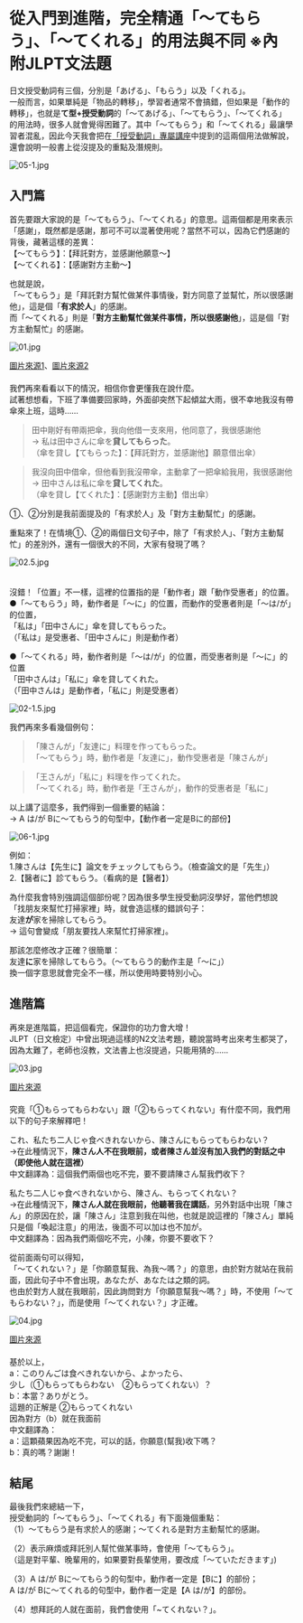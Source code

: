 # 從入門到進階，完全精通「～てもらう」、「～てくれる」的用法與不同 ※內附JLPT文法題
  
  
日文授受動詞有三個，分別是「あげる」、「もらう」以及「くれる」。  
一般而言，如果單純是「物品的轉移」，學習者通常不會搞錯，但如果是「動作的轉移」，也就是**て型+授受動詞**的「～てあげる」、「～てもらう」、「～てくれる」的用法時，很多人就會覺得困難了。其中「～てもらう」和「～てくれる」最讓學習者混亂，因此今天我會把在[「授受動詞」專屬講座](https://colanekojp.com.tw/course/talk/0/71)中提到的這兩個用法做解說，還會說明一般書上從沒提及的重點及潛規則。

![05-1.jpg](Assets/%E5%BE%9E%E5%85%A5%E9%96%80%E5%88%B0%E9%80%B2%E9%9A%8E%EF%BC%8C%E5%AE%8C%E5%85%A8%E7%B2%BE%E9%80%9A%E3%80%8C%EF%BD%9E%E3%81%A6%E3%82%82%E3%82%89%E3%81%86%E3%80%8D%E3%80%81%E3%80%8C%EF%BD%9E%E3%81%A6%E3%81%8F%E3%82%8C%E3%82%8B%E3%80%8D%E7%9A%84%E7%94%A8%E6%B3%95%E8%88%87%E4%B8%8D%E5%90%8C%20-%20%E7%8E%8B%E5%8F%AF%E6%A8%82%E6%97%A5%E8%AA%9E%EF%BD%9C%E6%9C%80%E5%8F%B0%E7%81%A3%E7%9A%84%E6%95%99%E5%AD%B8%EF%BC%8C%E6%9C%80%E5%A5%BD%E6%87%82%E7%9A%84%E6%97%A5%E8%AA%9E%EF%BD%9C%E7%B7%9A%E4%B8%8A%E8%AA%B2%E7%A8%8B%EF%BD%9C%E5%B0%8F%E7%8F%AD%E6%95%99%E5%AD%B8/content-fb10c9ca-99381-lg.jpg)

  
  
  

入門篇
---

首先要跟大家說的是「～てもらう」、「～てくれる」的意思。這兩個都是用來表示「感謝」，既然都是感謝，那可不可以混著使用呢？當然不可以，因為它們感謝的背後，藏著這樣的差異：  
【～てもらう】：【拜託對方，並感謝他願意～】  
【～てくれる】：【感謝對方主動～】

也就是說，  
「～てもらう」是「拜託對方幫忙做某件事情後，對方同意了並幫忙，所以很感謝他」，這是個「**有求於人**」的感謝。  
而「～てくれる」則是「**對方主動幫忙做某件事情，所以很感謝他**」，這是個「對方主動幫忙」的感謝。

![01.jpg](Assets/%E5%BE%9E%E5%85%A5%E9%96%80%E5%88%B0%E9%80%B2%E9%9A%8E%EF%BC%8C%E5%AE%8C%E5%85%A8%E7%B2%BE%E9%80%9A%E3%80%8C%EF%BD%9E%E3%81%A6%E3%82%82%E3%82%89%E3%81%86%E3%80%8D%E3%80%81%E3%80%8C%EF%BD%9E%E3%81%A6%E3%81%8F%E3%82%8C%E3%82%8B%E3%80%8D%E7%9A%84%E7%94%A8%E6%B3%95%E8%88%87%E4%B8%8D%E5%90%8C%20-%20%E7%8E%8B%E5%8F%AF%E6%A8%82%E6%97%A5%E8%AA%9E%EF%BD%9C%E6%9C%80%E5%8F%B0%E7%81%A3%E7%9A%84%E6%95%99%E5%AD%B8%EF%BC%8C%E6%9C%80%E5%A5%BD%E6%87%82%E7%9A%84%E6%97%A5%E8%AA%9E%EF%BD%9C%E7%B7%9A%E4%B8%8A%E8%AA%B2%E7%A8%8B%EF%BD%9C%E5%B0%8F%E7%8F%AD%E6%95%99%E5%AD%B8/content-381ea2de-86467-lg.jpg)

[圖片來源1](https://www.ac-illust.com/main/detail.php?id=1089220&word=%E3%81%AF%E3%81%9F%E3%81%8D)、[圖片來源2](https://www.ac-illust.com/main/detail.php?id=1101498&word=%E4%B8%AD%E5%AD%A6%E7%94%9F)  
　  
我們再來看看以下的情況，相信你會更懂我在說什麼。  
試著想想看，下班了準備要回家時，外面卻突然下起傾盆大雨，很不幸地我沒有帶傘來上班，這時……  
>田中剛好有帶兩把傘，我向他借一支來用，他同意了，我很感謝他  
→ 私は田中さんに傘を**貸してもらった**。  
（傘を貸し【てもらった】：【拜託對方，並感謝他】願意借出傘）

>我沒向田中借傘，但他看到我沒帶傘，主動拿了一把傘給我用，我很感謝他  
→ 田中さんは私に傘を**貸してくれた**。  
（傘を貸し【てくれた】：【感謝對方主動】借出傘）

①、②分別是我前面提及的「有求於人」及「對方主動幫忙」的感謝。  
  
  
重點來了！在情境①、②的兩個日文句子中，除了「有求於人」、「對方主動幫忙」的差別外，還有一個很大的不同，大家有發現了嗎？

![02.5.jpg](Assets/%E5%BE%9E%E5%85%A5%E9%96%80%E5%88%B0%E9%80%B2%E9%9A%8E%EF%BC%8C%E5%AE%8C%E5%85%A8%E7%B2%BE%E9%80%9A%E3%80%8C%EF%BD%9E%E3%81%A6%E3%82%82%E3%82%89%E3%81%86%E3%80%8D%E3%80%81%E3%80%8C%EF%BD%9E%E3%81%A6%E3%81%8F%E3%82%8C%E3%82%8B%E3%80%8D%E7%9A%84%E7%94%A8%E6%B3%95%E8%88%87%E4%B8%8D%E5%90%8C%20-%20%E7%8E%8B%E5%8F%AF%E6%A8%82%E6%97%A5%E8%AA%9E%EF%BD%9C%E6%9C%80%E5%8F%B0%E7%81%A3%E7%9A%84%E6%95%99%E5%AD%B8%EF%BC%8C%E6%9C%80%E5%A5%BD%E6%87%82%E7%9A%84%E6%97%A5%E8%AA%9E%EF%BD%9C%E7%B7%9A%E4%B8%8A%E8%AA%B2%E7%A8%8B%EF%BD%9C%E5%B0%8F%E7%8F%AD%E6%95%99%E5%AD%B8/content-a6e8462b-35639-lg.jpg)

　  
沒錯！「位置」不一樣，這裡的位置指的是「動作者」跟「動作受惠者」的位置。  
●「～てもらう」時，動作者是「～に」的位置，而動作的受惠者則是「～は/が」的位置，  
「私は」「田中さんに」傘を貸してもらった。  
（「私は」是受惠者、「田中さんに」則是動作者）

●「～てくれる」時，動作者則是「～は/が」的位置，而受惠者則是「～に」的位置  
「田中さんは」「私に」傘を貸してくれた。  
（「田中さんは」是動作者，「私に」則是受惠者）

![02-1.5.jpg](Assets/%E5%BE%9E%E5%85%A5%E9%96%80%E5%88%B0%E9%80%B2%E9%9A%8E%EF%BC%8C%E5%AE%8C%E5%85%A8%E7%B2%BE%E9%80%9A%E3%80%8C%EF%BD%9E%E3%81%A6%E3%82%82%E3%82%89%E3%81%86%E3%80%8D%E3%80%81%E3%80%8C%EF%BD%9E%E3%81%A6%E3%81%8F%E3%82%8C%E3%82%8B%E3%80%8D%E7%9A%84%E7%94%A8%E6%B3%95%E8%88%87%E4%B8%8D%E5%90%8C%20-%20%E7%8E%8B%E5%8F%AF%E6%A8%82%E6%97%A5%E8%AA%9E%EF%BD%9C%E6%9C%80%E5%8F%B0%E7%81%A3%E7%9A%84%E6%95%99%E5%AD%B8%EF%BC%8C%E6%9C%80%E5%A5%BD%E6%87%82%E7%9A%84%E6%97%A5%E8%AA%9E%EF%BD%9C%E7%B7%9A%E4%B8%8A%E8%AA%B2%E7%A8%8B%EF%BD%9C%E5%B0%8F%E7%8F%AD%E6%95%99%E5%AD%B8/content-e50ee4c9-44777-lg.jpg)

  
  
我們再來多看幾個例句：  
>「陳さんが」「友達に」料理を作ってもらった。  
「～てもらう」時，動作者是「友達に」，動作受惠者是「陳さんが」

>「王さんが」「私に」料理を作ってくれた。  
「～てくれる」時，動作者是「王さんが」，動作的受惠者是「私に」  
  
  
以上講了這麼多，我們得到一個重要的結論：  
→ A は/が Bに～てもらう的句型中，【動作者一定是Bに的部份】

![06-1.jpg](Assets/%E5%BE%9E%E5%85%A5%E9%96%80%E5%88%B0%E9%80%B2%E9%9A%8E%EF%BC%8C%E5%AE%8C%E5%85%A8%E7%B2%BE%E9%80%9A%E3%80%8C%EF%BD%9E%E3%81%A6%E3%82%82%E3%82%89%E3%81%86%E3%80%8D%E3%80%81%E3%80%8C%EF%BD%9E%E3%81%A6%E3%81%8F%E3%82%8C%E3%82%8B%E3%80%8D%E7%9A%84%E7%94%A8%E6%B3%95%E8%88%87%E4%B8%8D%E5%90%8C%20-%20%E7%8E%8B%E5%8F%AF%E6%A8%82%E6%97%A5%E8%AA%9E%EF%BD%9C%E6%9C%80%E5%8F%B0%E7%81%A3%E7%9A%84%E6%95%99%E5%AD%B8%EF%BC%8C%E6%9C%80%E5%A5%BD%E6%87%82%E7%9A%84%E6%97%A5%E8%AA%9E%EF%BD%9C%E7%B7%9A%E4%B8%8A%E8%AA%B2%E7%A8%8B%EF%BD%9C%E5%B0%8F%E7%8F%AD%E6%95%99%E5%AD%B8/content-b979ac13-41272-lg.jpg)

例如：  
1.陳さんは【先生に】論文をチェックしてもらう。（檢查論文的是「先生」）  
2.【醫者に】診てもらう。（看病的是【醫者】）

為什麼我會特別強調這個部份呢？因為很多學生授受動詞沒學好，當他們想說  
「找朋友來幫忙打掃家裡」時，就會造這樣的錯誤句子：  
友達**が**家を掃除してもらう。  
→ 這句會變成「朋友要找人來幫忙打掃家裡」。

那該怎麼修改才正確？很簡單：  
友達**に**家を掃除してもらう。（～てもらう的動作主是「～に」）  
換一個字意思就會完全不一樣，所以使用時要特別小心。  
  
  
  

進階篇
---

再來是進階篇，把這個看完，保證你的功力會大增！  
JLPT（日文檢定）中曾出現過這樣的N2文法考題，聽說當時考出來考生都哭了，因為太難了，老師也沒教，文法書上也沒提過，只能用猜的……

![03.jpg](Assets/%E5%BE%9E%E5%85%A5%E9%96%80%E5%88%B0%E9%80%B2%E9%9A%8E%EF%BC%8C%E5%AE%8C%E5%85%A8%E7%B2%BE%E9%80%9A%E3%80%8C%EF%BD%9E%E3%81%A6%E3%82%82%E3%82%89%E3%81%86%E3%80%8D%E3%80%81%E3%80%8C%EF%BD%9E%E3%81%A6%E3%81%8F%E3%82%8C%E3%82%8B%E3%80%8D%E7%9A%84%E7%94%A8%E6%B3%95%E8%88%87%E4%B8%8D%E5%90%8C%20-%20%E7%8E%8B%E5%8F%AF%E6%A8%82%E6%97%A5%E8%AA%9E%EF%BD%9C%E6%9C%80%E5%8F%B0%E7%81%A3%E7%9A%84%E6%95%99%E5%AD%B8%EF%BC%8C%E6%9C%80%E5%A5%BD%E6%87%82%E7%9A%84%E6%97%A5%E8%AA%9E%EF%BD%9C%E7%B7%9A%E4%B8%8A%E8%AA%B2%E7%A8%8B%EF%BD%9C%E5%B0%8F%E7%8F%AD%E6%95%99%E5%AD%B8/content-faf0139e-85626-lg.jpg)

[圖片來源](https://www.ac-illust.com/main/detail.php?id=1621818&word=%E3%82%8A%E3%82%93%E3%81%94)  
　  
究竟「①もらってもらわない」跟「②もらってくれない」有什麼不同，我們用以下的句子來解釋吧！

これ、私たち二人じゃ食べきれないから、陳さんにもらってもらわない？  
→在此種情況下，**陳さん人不在我眼前，或者陳さん並沒有加入我們的對話之中（即使他人就在這裡）**  
中文翻譯為：這個我們兩個也吃不完，要不要請陳さん幫我們收下？

私たち二人じゃ食べきれないから、陳さん、もらってくれない？  
→在此種情況下，**陳さん人就在我眼前，他聽著我在講話**，另外對話中出現「陳さん」的原因在於，讓「陳さん」注意到我在叫他，也就是說這裡的「陳さん」單純只是個「喚起注意」的用法，後面不可以加は也不加が。  
中文翻譯為：因為我們兩個吃不完，小陳，你要不要收下？

從前面兩句可以得知，  
「～てくれない？」是「你願意幫我、為我～嗎？」的意思，由於對方就站在我前面，因此句子中不會出現，あなたが、あなたは之類的詞。  
也由於對方人就在我眼前，因此詢問對方「你願意幫我～嗎？」時，不使用「～てもらわない？」，而是使用「～てくれない？」才正確。

![04.jpg](Assets/%E5%BE%9E%E5%85%A5%E9%96%80%E5%88%B0%E9%80%B2%E9%9A%8E%EF%BC%8C%E5%AE%8C%E5%85%A8%E7%B2%BE%E9%80%9A%E3%80%8C%EF%BD%9E%E3%81%A6%E3%82%82%E3%82%89%E3%81%86%E3%80%8D%E3%80%81%E3%80%8C%EF%BD%9E%E3%81%A6%E3%81%8F%E3%82%8C%E3%82%8B%E3%80%8D%E7%9A%84%E7%94%A8%E6%B3%95%E8%88%87%E4%B8%8D%E5%90%8C%20-%20%E7%8E%8B%E5%8F%AF%E6%A8%82%E6%97%A5%E8%AA%9E%EF%BD%9C%E6%9C%80%E5%8F%B0%E7%81%A3%E7%9A%84%E6%95%99%E5%AD%B8%EF%BC%8C%E6%9C%80%E5%A5%BD%E6%87%82%E7%9A%84%E6%97%A5%E8%AA%9E%EF%BD%9C%E7%B7%9A%E4%B8%8A%E8%AA%B2%E7%A8%8B%EF%BD%9C%E5%B0%8F%E7%8F%AD%E6%95%99%E5%AD%B8/content-b9e04b8a-74517-lg.jpg)

[圖片來源](https://www.ac-illust.com/main/profile.php?id=zCzrhHI8&area=1&keyword=&page=1&order=1&format=all&pp=45#illustration-list)  
　  
基於以上，  
a：このりんごは食べきれないから、よかったら、  
少し（①もらってもらわない　②もらってくれない）？  
b：本當？ありがとう。  
這題的正解是 ②もらってくれない  
因為對方（b）就在我面前  
中文翻譯為：  
a：這顆蘋果因為吃不完，可以的話，你願意(幫我)收下嗎？  
b：真的嗎？謝謝！  
  
  
  

結尾
--

最後我們來總結一下，  
授受動詞的「～てもらう」、「～てくれる」有下面幾個重點：  
（1）～てもらう是有求於人的感謝；～てくれる是對方主動幫忙的感謝。

（2）表示麻煩或拜託別人幫忙做某事時，會使用「～てもらう」。  
（這是對平輩、晚輩用的，如果要對長輩使用，要改成「～ていただきます」)

（3）A は/が Bに～てもらう的句型中，動作者一定是【Bに】的部份；  
A は/が Bに～てくれる的句型中，動作者一定是【A は/が】的部份。

（4）想拜託的人就在面前，我們會使用「~てくれない？」。
